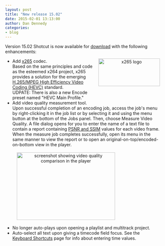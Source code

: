 ```yaml
---
layout: post
title: "New release 15.02"
date: 2015-02-01 13:13:00
author: Dan Dennedy
categories:
- blog
---
```


Version 15.02 Shotcut is now available for <a href="/shotcut_web/download/">download</a> with the following enhancements:

<ul><li><div class="separator" style="clear: right; float: right; margin-bottom: 1em; margin-left: 1em; text-align: center;"><img alt="x265 logo" border="0" src="http://2.bp.blogspot.com/-w1caLHjs68Q/VM5zD1Q01pI/AAAAAAAAGdM/naWZpfVL1_Q/s1600/x265LogoSmall.png" height="90" title="" width="200"></div>Add <a href="http://x265.org/">x265</a> codec.<br>Based on the same principles and code as the esteemed x264 project, x265 provides a solution for the emerging <a href="https://en.wikipedia.org/wiki/High_Efficiency_Video_Coding">H.265/MPEG High Efficiency Video Coding (HEVC)</a> standard.<br>UDPATE: There is also a new Encode preset named "HEVC Main Profile."</li><li>Add video quality measurement tool.<br>Upon successful completion of an encoding job, access the job's menu by right-clicking it in the job list or by selecting it and using the menu button at the bottom of the Jobs panel. Then, choose Measure Video Quality. A file dialog opens for you to enter the name of a text file to contain a report containing <a href="http://www.compression.ru/video/quality_measure/info_en.html">PSNR and SSIM</a> values for each video frame. When the measure job completes successfully, open its menu in the same manner to view the report or to open an original-on-top/encoded-on-bottom view in the player.<br><br>
<a href="http://1.bp.blogspot.com/-1gpVlUY3QzQ/VO-HjJyW_oI/AAAAAAAAGpM/bYrUSQOgjsk/s1600/shotcut-vqm.jpg" imageanchor="1" style="margin-left: 1em; margin-right: 1em; text-align: center;"><img alt="screenshot showing video quality comparison in the player" border="0" src="http://1.bp.blogspot.com/-1gpVlUY3QzQ/VO-HjJyW_oI/AAAAAAAAGpM/bYrUSQOgjsk/s1600/shotcut-vqm.jpg" height="220" title="" width="320"></a><br><br>
<div class="separator" style="clear: both; text-align: center;"></div></li><li>No longer auto-plays upon opening a playlist and multitrack project.</li><li>Auto-select all text upon giving a timecode field focus. See the <a href="/shotcut_web/howtos/keyboard-shortcuts/#entering-time-values">Keyboard Shortcuts</a> page for info about entering time values.</li></ul>
